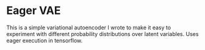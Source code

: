 # Eager VAE

This is a simple variational autoencoder I wrote to make it easy to experiment with different probability distributions over latent variables. Uses eager execution in tensorflow.